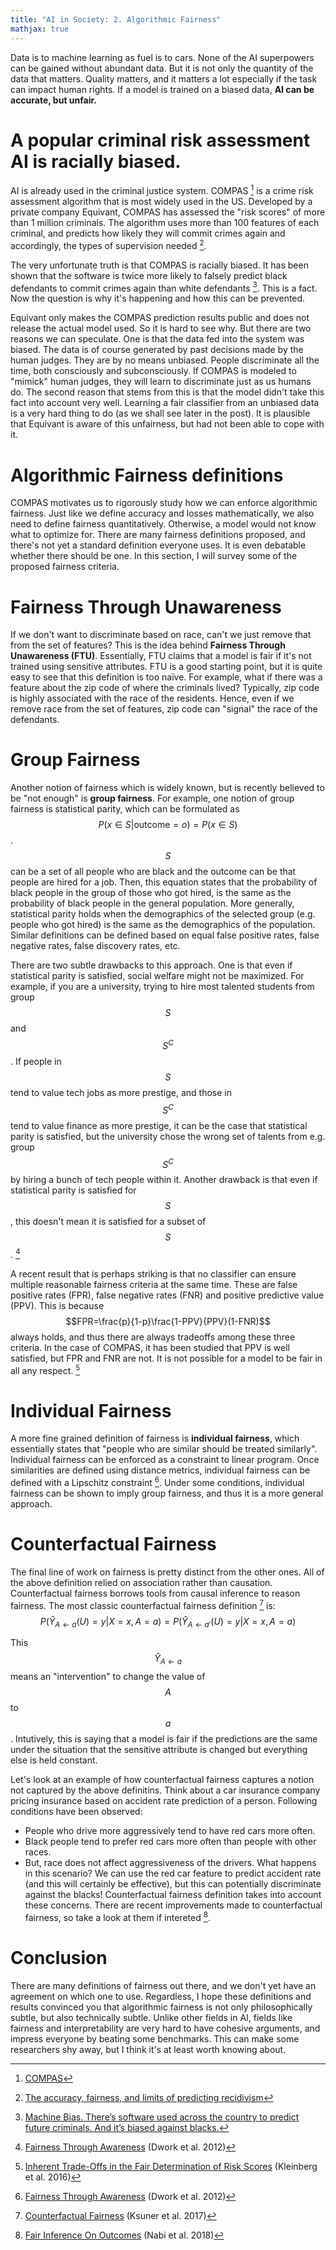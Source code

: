 ```yaml
---
title: "AI in Society: 2. Algorithmic Fairness"
mathjax: true
---
```


Data is to machine learning as fuel is to cars. None of the AI superpowers can be gained without abundant data. But it is not only the quantity of the data that matters. Quality matters, and it matters a lot especially if the task can impact human rights. If a model is trained on a biased data, **AI can be accurate, but unfair.**

# A popular criminal risk assessment AI is racially biased.

AI is already used in the criminal justice system. COMPAS [^1] is a crime risk assessment algorithm that is most widely used in the US. Developed by a private company Equivant, COMPAS has assessed the "risk scores" of more than 1 million criminals. The algorithm uses more than 100 features of each criminal, and predicts how likely they will commit crimes again and accordingly, the types of supervision needed [^3].

The very unfortunate truth is that COMPAS is racially biased. It has been shown that the software is twice more likely to falsely predict black defendants to commit crimes again than white defendants [^4]. This is a fact. Now the question is why it's happening and how this can be prevented.

Equivant only makes the COMPAS prediction results public and does not release the actual model used. So it is hard to see why. But there are two reasons we can speculate. One is that the data fed into the system was biased. The data is of course generated by past decisions made by the human judges. They are by no means unbiased. People discriminate all the time, both consciously and subconsciously. If COMPAS is modeled to "mimick" human judges, they will learn to discriminate just as us humans do. The second reason that stems from this is that the model didn't take this fact into account very well. Learning a fair classifier from an unbiased data is a very hard thing to do (as we shall see later in the post). It is plausible that Equivant is aware of this unfairness, but had not been able to cope with it.

# Algorithmic Fairness definitions

COMPAS motivates us to rigorously study how we can enforce algorithmic fairness. Just like we define accuracy and losses mathematically, we also need to define fairness quantitatively. Otherwise, a model would not know what to optimize for. There are many fairness definitions proposed, and there's not yet a standard definition everyone uses. It is even debatable whether there should be one. In this section, I will survey some of the proposed fairness criteria.

# Fairness Through Unawareness

If we don't want to discriminate based on race, can't we just remove that from the set of features? This is the idea behind **Fairness Through Unawareness (FTU)**. Essentially, FTU claims that a model is fair if it's not trained using sensitive attributes. FTU is a good starting point, but it is quite easy to see that this definition is too naïve. For example, what if there was a feature about the zip code of where the criminals lived? Typically, zip code is highly associated with the race of the residents. Hence, even if we remove race from the set of features, zip code can "signal" the race of the defendants.

# Group Fairness

Another notion of fairness which is widely known, but is recently believed to be "not enough" is **group fairness**. For example, one notion of group fairness is statistical parity, which can be formulated as $$P(x \in S \vert \text{outcome}=o) = P(x \in S)$$. $$S$$ can be a set of all people who are black and the outcome can be that people are hired for a job. Then, this equation states that the probability of black people in the group of those who got hired, is the same as the probability of black people in the general population. More generally, statistical parity holds when the demographics of the selected group (e.g. people who got hired) is the same as the demographics of the population. Similar definitions can be defined based on equal false positive rates, false negative rates, false discovery rates, etc.

There are two subtle drawbacks to this approach. One is that even if statistical parity is satisfied, social welfare might not be maximized. For example, if you are a university, trying to hire most talented students from group $$S$$ and $$S^C$$. If people in $$S$$ tend to value tech jobs as more prestige, and those in $$S^C$$ tend to value finance as more prestige, it can be the case that statistical parity is satisfied, but the university chose the wrong set of talents from e.g. group $$S^C$$ by hiring a bunch of tech people within it. Another drawback is that even if statistical parity is satisfied for $$S$$, this doesn't mean it is satisfied for a subset of $$S$$. [^5]

A recent result that is perhaps striking is that no classifier can ensure multiple reasonable fairness criteria at the same time. These are false positive rates (FPR), false negative rates (FNR) and positive predictive value (PPV). This is because $$FPR=\frac{p}{1-p}\frac{1-PPV}{PPV}(1-FNR)$$ always holds, and thus there are always tradeoffs among these three criteria. In the case of COMPAS, it has been studied that PPV is well satisfied, but FPR and FNR are not. It is not possible for a model to be fair in all any respect. [^6]

# Individual Fairness

A more fine grained definition of fairness is **individual fairness**, which essentially states that "people who are similar should be treated similarly". Individual fairness can be enforced as a constraint to linear program. Once similarities are defined using distance metrics, individual fairness can be defined with a Lipschitz constraint [^5]. Under some conditions, individual fairness can be shown to imply group fairness, and thus it is a more general approach.

# Counterfactual Fairness

The final line of work on fairness is pretty distinct from the other ones. All of the above definition relied on association rather than causation. Counterfactual fairness borrows tools from causal inference to reason fairness. The most classic counterfactual fairness definition [^7] is:
$$P(\hat{Y}_{A \leftarrow a}(U)=y \vert X=x,A=a)=P(\hat{Y}_{A \leftarrow a'}(U)=y \vert X=x,A=a)$$

This $$\hat{Y}_{A \leftarrow a}$$ means an "intervention" to change the value of $$A$$ to $$a$$. Intutively, this is saying that a model is fair if the predictions are the same under the situation that the sensitive attribute is changed but everything else is held constant.

Let's look at an example of how counterfactual fairness captures a notion not captured by the above definitins. Think about a car insurance company pricing insurance based on accident rate prediction of a person. Following conditions have been observed:
- People who drive more aggressively tend to have red cars more often.
- Black people tend to prefer red cars more often than people with other races.
- But, race does not affect aggressiveness of the drivers.
What happens in this scenario? We can use the red car feature to predict accident rate (and this will certainly be effective), but this can potentially discriminate against the blacks! Counterfactual fairness definition takes into account these concerns. There are recent improvements made to counterfactual fairness, so take a look at them if intereted [^8].

# Conclusion

There are many definitions of fairness out there, and we don't yet have an agreement on which one to use. Regardless, I hope these definitions and results convinced you that algorithmic fairness is not only philosophically subtle, but also technically subtle. Unlike other fields in AI, fields like fairness and interpretability are very hard to have cohesive arguments, and impress everyone by beating some benchmarks. This can make some researchers shy away, but I think it's at least worth knowing about.

[^1]: [COMPAS](http://www.equivant.com/solutions/inmate-classification)
[^2]: [Human decisions and machine predictions](https://cs.stanford.edu/~jure/pubs/bail-qje17.pdf) (Kleinberg et al. 2017)
[^3]: [The accuracy, fairness, and limits of predicting recidivism](http://advances.sciencemag.org/content/4/1/eaao5580.full)
[^4]: [Machine Bias. There’s software used across the country to predict future criminals. And it’s biased against blacks.](https://www.propublica.org/article/machine-bias-risk-assessments-in-criminal-sentencing)
[^5]: [Fairness Through Awareness](https://arxiv.org/abs/1104.3913) (Dwork et al. 2012)
[^6]: [Inherent Trade-Offs in the Fair Determination of Risk Scores](https://arxiv.org/abs/1609.05807) (Kleinberg et al. 2016)
[^7]: [Counterfactual Fairness](https://arxiv.org/abs/1703.06856) (Ksuner et al. 2017)
[^8]: [Fair Inference On Outcomes](https://arxiv.org/abs/1705.10378) (Nabi et al. 2018)
